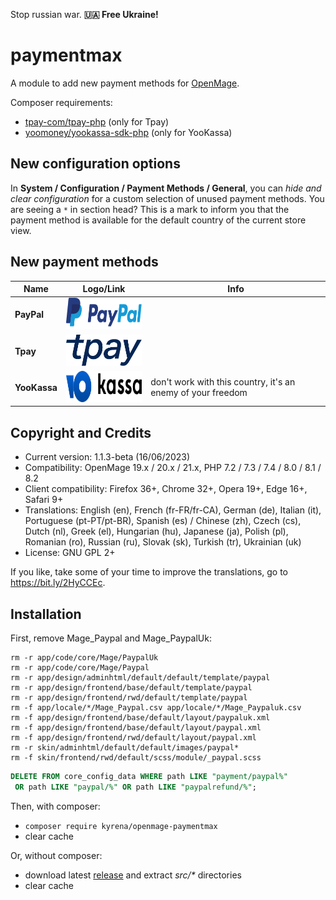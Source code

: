 Stop russian war. **🇺🇦 Free Ukraine!**

# paymentmax

A module to add new payment methods for [OpenMage](https://github.com/OpenMage/magento-lts).

Composer requirements:
* [tpay-com/tpay-php](https://github.com/tpay-com/tpay-php) (only for Tpay)
* [yoomoney/yookassa-sdk-php](https://github.com/yoomoney/yookassa-sdk-php) (only for YooKassa)

## New configuration options

In **System / Configuration / Payment Methods / General**, you can _hide and clear configuration_ for a custom selection of unused payment methods. You are seeing a `*` in section head? This is a mark to inform you that the payment method is available for the default country of the current store view.

## New payment methods

| Name | Logo/Link | Info |
| ---- | ---- | ---- |
| **PayPal** | [<img src="src/skin/frontend/base/default/images/kyrena/paymentmax/ic-logo-paypal.svg?raw=true" alt="" width="150" height="50"/>](https://www.paypal.com/) | |
| **Tpay** | [<img src="src/skin/frontend/base/default/images/kyrena/paymentmax/ic-logo-tpay.svg?raw=true" alt="" width="150" height="50"/>](https://www.tpay.com/) | |
| **YooKassa** | [<img src="src/skin/frontend/base/default/images/kyrena/paymentmax/ic-logo-yookassa.svg?raw=true" alt="" width="150" height="50"/>](https://yookassa.ru/) | don't work with this country, it's an enemy of your freedom |

## Copyright and Credits

- Current version: 1.1.3-beta (16/06/2023)
- Compatibility: OpenMage 19.x / 20.x / 21.x, PHP 7.2 / 7.3 / 7.4 / 8.0 / 8.1 / 8.2
- Client compatibility: Firefox 36+, Chrome 32+, Opera 19+, Edge 16+, Safari 9+
- Translations: English (en), French (fr-FR/fr-CA), German (de), Italian (it), Portuguese (pt-PT/pt-BR), Spanish (es) / Chinese (zh), Czech (cs), Dutch (nl), Greek (el), Hungarian (hu), Japanese (ja), Polish (pl), Romanian (ro), Russian (ru), Slovak (sk), Turkish (tr), Ukrainian (uk)
- License: GNU GPL 2+

If you like, take some of your time to improve the translations, go to https://bit.ly/2HyCCEc.

## Installation

First, remove Mage_Paypal and Mage_PaypalUk:
```
rm -r app/code/core/Mage/PaypalUk
rm -r app/code/core/Mage/Paypal
rm -r app/design/adminhtml/default/default/template/paypal
rm -r app/design/frontend/base/default/template/paypal
rm -r app/design/frontend/rwd/default/template/paypal
rm -f app/locale/*/Mage_Paypal.csv app/locale/*/Mage_Paypaluk.csv
rm -f app/design/frontend/base/default/layout/paypaluk.xml
rm -f app/design/frontend/base/default/layout/paypal.xml
rm -f app/design/frontend/rwd/default/layout/paypal.xml
rm -r skin/adminhtml/default/default/images/paypal*
rm -f skin/frontend/rwd/default/scss/module/_paypal.scss
```
```sql
DELETE FROM core_config_data WHERE path LIKE "payment/paypal%"
 OR path LIKE "paypal/%" OR path LIKE "paypalrefund/%";
```

Then, with composer:
- `composer require kyrena/openmage-paymentmax`
- clear cache

Or, without composer:
- download latest [release](https://github.com/kyrena/openmage-paymentmax/releases) and extract _src/*_ directories
- clear cache
